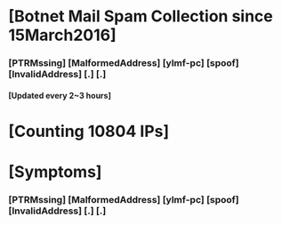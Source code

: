 # [Botnet Mail Spam Collection since 15March2016]
### [PTRMssing] [MalformedAddress] [ylmf-pc] [spoof] [InvalidAddress] [.] [.]
#### [Updated every 2~3 hours]

# [Counting 10804 IPs]

# [Symptoms] 
###   [PTRMssing] [MalformedAddress] [ylmf-pc] [spoof] [InvalidAddress] [.] [.]
